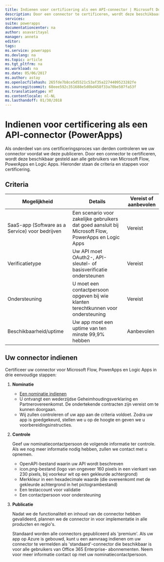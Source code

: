 ```yaml
---
title: Indienen voor certificering als een API-connector | Microsoft Docs
description: Door een connector te certificeren, wordt deze beschikbaar gesteld aan alle gebruikers van Microsoft Flow, PowerApps en Logic Apps.
services: 
suite: powerapps
documentationcenter: na
author: asavaritayal
manager: anneta
editor: 
tags: 
ms.service: powerapps
ms.devlang: na
ms.topic: article
ms.tgt_pltfrm: na
ms.workload: na
ms.date: 05/06/2017
ms.author: astay
ms.openlocfilehash: 265fde7b8ce5d5521c53af35a2274409523282fe
ms.sourcegitcommit: 68eee592c351688e5d0bd458f33a70be507fa53f
ms.translationtype: HT
ms.contentlocale: nl-NL
ms.lasthandoff: 01/30/2018
---
```

# <a name="submit-for-certification-as-an-api-connector-powerapps"></a>Indienen voor certificering als een API-connector (PowerApps)
Als onderdeel van ons certificeringsproces van derden controleren we uw connector voordat we deze publiceren. Door een connector te certificeren, wordt deze beschikbaar gesteld aan alle gebruikers van Microsoft Flow, PowerApps en Logic Apps. Hieronder staan de criteria en stappen voor certificering.

## <a name="criteria"></a>Criteria
| Mogelijkheid | Details | Vereist of aanbevolen |
| --- | --- | --- |
| SaaS-app (Software as a Service) voor bedrijven |Een scenario voor zakelijke gebruikers dat goed aansluit bij Microsoft Flow, PowerApps en Logic Apps |Vereist |
| Verificatietype |Uw API moet OAuth2-, API-sleutel- of basisverificatie ondersteunen |Vereist |
| Ondersteuning |U moet een contactpersoon opgeven bij wie klanten terechtkunnen voor ondersteuning |Vereist |
| Beschikbaarheid/uptime |Uw app moet een uptime van ten minste 99,9% hebben |Aanbevolen |

## <a name="submitting-your-connector"></a>Uw connector indienen
Certificeer uw connector voor Microsoft Flow, PowerApps en Logic Apps in drie eenvoudige stappen:

1. **Nominatie**
   
   * [Een nominatie indienen](https://go.microsoft.com/fwlink/?linkid=848754)
   * U ontvangt een wederzijdse Geheimhoudingsverklaring en Partnerovereenkomst. De ondertekende contracten zijn vereist om te kunnen doorgaan.
   * Wij zullen controleren of uw app aan de criteria voldoet. Zodra uw app is goedgekeurd, stellen we u op de hoogte en geven we u voorbereidingsinstructies.
2. **Controle**
   
    Geef uw nominatiecontactpersoon de volgende informatie ter controle. Als we nog meer informatie nodig hebben, zullen we contact met u opnemen.
   
   * OpenAPI-bestand waarin uw API wordt beschreven
   * icon.png-bestand (logo van ongeveer 160 pixels in een vierkant van 230 pixels, bij voorkeur wit op een gekleurde achtergrond)
   * Merkkleur in een hexadecimale waarde (die overeenkomt met de gekleurde achtergrond in het pictogrambestand)
   * Een testaccount voor validatie
   * Een contactpersoon voor ondersteuning
3. **Publicatie**
   
    Nadat we de functionaliteit en inhoud van de connector hebben gevalideerd, plannen we de connector in voor implementatie in alle producten en regio's. 
   
    Standaard worden alle connectors gepubliceerd als 'premium'. Als uw app op Azure is gebouwd, kunt u een aanvraag indienen om uw connector te vermelden als 'standaard'-connector die beschikbaar is voor alle gebruikers van Office 365 Enterprise- abonnementen. Neem voor meer informatie contact op met uw nominatiecontactpersoon.

